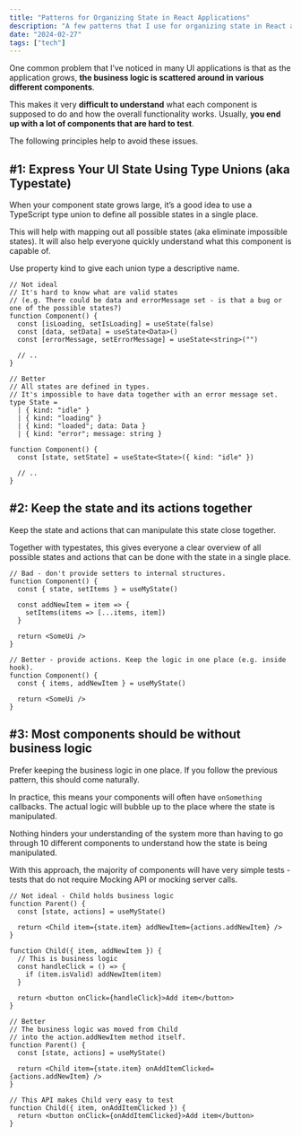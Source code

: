 ```yaml
---
title: "Patterns for Organizing State in React Applications"
description: "A few patterns that I use for organizing state in React applications to avoid ending up with a mess."
date: "2024-02-27"
tags: ["tech"]
---
```


One common problem that I’ve noticed in many UI applications is that as the application grows, **the business logic is scattered around in various different components**.

This makes it very **difficult to understand** what each component is supposed to do and how the overall functionality works. Usually, **you end up with a lot of components that are hard to test**.

The following principles help to avoid these issues.

## #1: Express Your UI State Using Type Unions (aka Typestate)

When your component state grows large, it’s a good idea to use a TypeScript type union to define all possible states in a single place.

This will help with mapping out all possible states (aka eliminate impossible states). It will also help everyone quickly understand what this component is capable of.

<aside>
  <p>Use property kind to give each union type a descriptive name.</p>
</aside>

```tsx
// Not ideal
// It's hard to know what are valid states
// (e.g. There could be data and errorMessage set - is that a bug or one of the possible states?)
function Component() {
  const [isLoading, setIsLoading] = useState(false)
  const [data, setData] = useState<Data>()
  const [errorMessage, setErrorMessage] = useState<string>("")

  // ..
}

// Better
// All states are defined in types.
// It's impossible to have data together with an error message set.
type State =
  | { kind: "idle" }
  | { kind: "loading" }
  | { kind: "loaded"; data: Data }
  | { kind: "error"; message: string }

function Component() {
  const [state, setState] = useState<State>({ kind: "idle" })

  // ..
}
```

## #2: Keep the state and its actions together

Keep the state and actions that can manipulate this state close together.

Together with typestates, this gives everyone a clear overview of all possible states and actions that can be done with the state in a single place.

```tsx
// Bad - don't provide setters to internal structures.
function Component() {
  const { state, setItems } = useMyState()

  const addNewItem = item => {
    setItems(items => [...items, item])
  }

  return <SomeUi />
}

// Better - provide actions. Keep the logic in one place (e.g. inside hook).
function Component() {
  const { items, addNewItem } = useMyState()

  return <SomeUi />
}
```

## #3: Most components should be without business logic

Prefer keeping the business logic in one place. If you follow the previous pattern, this should come naturally.

In practice, this means your components will often have `onSomething` callbacks. The actual logic will bubble up to the place where the state is manipulated.

<aside>
  <p>Nothing hinders your understanding of the system more than having to go through 10 different components to understand how the state is being manipulated.</p>
</aside>

With this approach, the majority of components will have very simple tests - tests that do not require Mocking API or mocking server calls.

```tsx
// Not ideal - Child holds business logic
function Parent() {
  const [state, actions] = useMyState()

  return <Child item={state.item} addNewItem={actions.addNewItem} />
}

function Child({ item, addNewItem }) {
  // This is business logic
  const handleClick = () => {
    if (item.isValid) addNewItem(item)
  }

  return <button onClick={handleClick}>Add item</button>
}

// Better
// The business logic was moved from Child
// into the action.addNewItem method itself.
function Parent() {
  const [state, actions] = useMyState()

  return <Child item={state.item} onAddItemClicked={actions.addNewItem} />
}

// This API makes Child very easy to test
function Child({ item, onAddItemClicked }) {
  return <button onClick={onAddItemClicked}>Add item</button>
}
```
